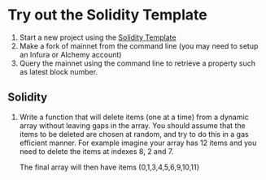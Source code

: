 # Try out the Solidity Template

1. Start a new project using the [Solidity Template](https://github.com/paulrberg/hardhat-template)
2. Make a fork of mainnet from the command line (you may need to setup an Infura or
Alchemy account)
3. Query the mainnet using the command line to retrieve a property such as latest block
number.

## Solidity

1. Write a function that will delete items (one at a time) from a dynamic array without leaving gaps in the array. You should assume that the items to be deleted are chosen at random, and try to do this in a gas efficient manner.
For example imagine your array has 12 items and you need to delete the items at indexes 8, 2 and 7.

    The final array will then have items (0,1,3,4,5,6,9,10,11}

